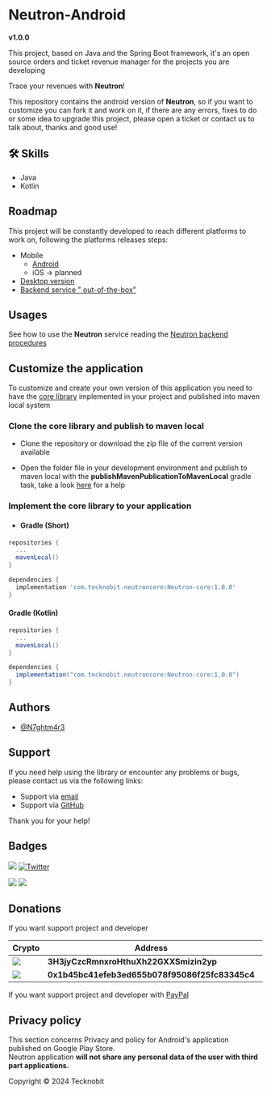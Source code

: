 # Neutron-Android

**v1.0.0**

This project, based on Java and the Spring Boot framework, it's an open source orders and ticket
revenue manager for the projects
you are developing

Trace your revenues with **Neutron**!

This repository contains the android version of **Neutron**,
so if you want to customize you can fork it and work on it, if there are any errors, fixes to do or
some
idea to upgrade this project, please open a ticket or contact us to talk about, thanks and good use!

## 🛠 Skills

- Java
- Kotlin

## Roadmap

This project will be constantly developed to reach different platforms to work on, following the
platforms releases
steps:

- Mobile
    - <a href="https://github.com/N7ghtm4r3/Neutron-Android#readme">Android</a>
    - iOS -> planned
- <a href="https://github.com/N7ghtm4r3/Neutron-Desktop#readme">Desktop version</a>
- <a href="https://github.com/N7ghtm4r3/Neutron/releases/tag/1.0.0">Backend service "
  out-of-the-box"</a>

## Usages

See how to use the **Neutron** service reading
the <a href="https://github.com/N7ghtm4r3/Neutron#readme">
Neutron backend procedures</a>

## Customize the application

To customize and create your own version of this application you need to have
the <a href="https://github.com/N7ghtm4r3/Neutron/tree/main/Neutron-core">
core library</a> implemented in your project and published into maven local system

### Clone the core library and publish to maven local

- Clone the repository or download the zip file of the current version available

- Open the folder file in your development environment and publish to maven local with the
  **publishMavenPublicationToMavenLocal** gradle task, take a
  look <a href="https://docs.gradle.org/current/userguide/publishing_maven.html">here</a>
  for a help

### Implement the core library to your application

- #### Gradle (Short)

```gradle
repositories {
  ...
  mavenLocal()
}

dependencies {
  implementation 'com.tecknobit.neutroncore:Neutron-core:1.0.0'
}
```

#### Gradle (Kotlin)

```gradle
repositories {
  ...
  mavenLocal()
}

dependencies {
  implementation("com.tecknobit.neutroncore:Neutron-core:1.0.0")
}
```

## Authors

- [@N7ghtm4r3](https://www.github.com/N7ghtm4r3)

## Support

If you need help using the library or encounter any problems or bugs, please contact us via the
following links:

- Support via <a href="mailto:infotecknobitcompany@gmail.com">email</a>
- Support via <a href="https://github.com/N7ghtm4r3/Neutron-Android/issues/new">GitHub</a>

Thank you for your help!

## Badges

[![](https://img.shields.io/badge/Google_Play-414141?style=for-the-badge&logo=google-play&logoColor=white)](https://play.google.com/store/apps/developer?id=Tecknobit)
[![Twitter](https://img.shields.io/badge/Twitter-1DA1F2?style=for-the-badge&logo=twitter&logoColor=white)](https://twitter.com/tecknobit)

[![](https://img.shields.io/badge/Java-ED8B00?style=for-the-badge&logo=java&logoColor=white)](https://www.oracle.com/java/)
[![](https://img.shields.io/badge/Android-3DDC84?style=for-the-badge&logo=android&logoColor=white)](https://play.google.com/store/apps/details?id=com.tecknobit.neutron)

## Donations

If you want support project and developer

| Crypto                                                                                              | Address                                        | Network  |
|-----------------------------------------------------------------------------------------------------|------------------------------------------------|----------|
| ![](https://img.shields.io/badge/Bitcoin-000000?style=for-the-badge&logo=bitcoin&logoColor=white)   | **3H3jyCzcRmnxroHthuXh22GXXSmizin2yp**         | Bitcoin  |
| ![](https://img.shields.io/badge/Ethereum-3C3C3D?style=for-the-badge&logo=Ethereum&logoColor=white) | **0x1b45bc41efeb3ed655b078f95086f25fc83345c4** | Ethereum |

If you want support project and developer
with <a href="https://www.paypal.com/donate/?hosted_button_id=5QMN5UQH7LDT4">PayPal</a>

## Privacy policy

This section concerns Privacy and policy for Android's application published on Google Play
Store. <br>
Neutron application **will not share any personal data of the user with third part applications.**

Copyright © 2024 Tecknobit
